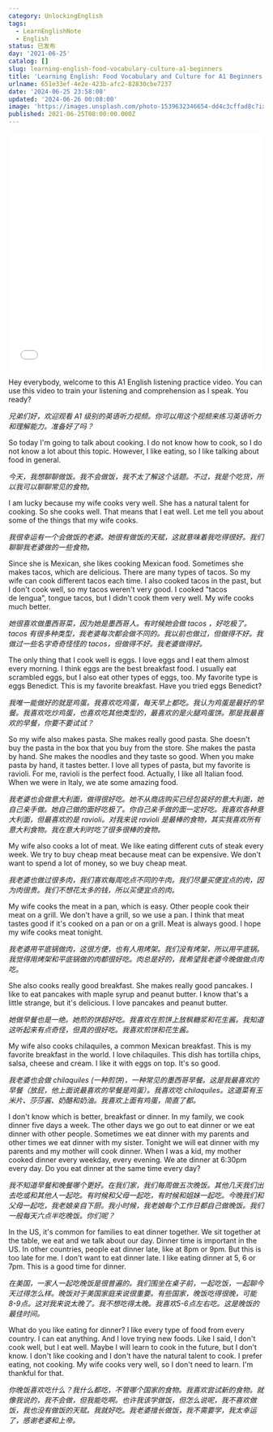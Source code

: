 ```yaml
---
category: UnlockingEnglish
tags:
  - LearnEnglishNote
  - English
status: 已发布
day: '2021-06-25'
catalog: []
slug: learning-english-food-vocabulary-culture-a1-beginners
title: 'Learning English: Food Vocabulary and Culture for A1 Beginners'
urlname: 651e33ef-4e2e-423b-afc2-82830cbe7237
date: '2024-06-25 23:58:00'
updated: '2024-06-26 00:08:00'
image: 'https://images.unsplash.com/photo-1539632346654-dd4c3cffad8c?ixlib=rb-4.0.3&q=85&fm=jpg&crop=entropy&cs=srgb'
published: 2021-06-25T08:00:00.000Z
---
```


<iframe width="100%" height="468" src="//player.bilibili.com/player.html?bvid=BV1Bx421Q7nU&p=2" scrolling="no" border="0" frameborder="no" framespacing="0" allowfullscreen="true"> </iframe>


Hey everybody, welcome to this A1 English listening practice video. You can use this video to train your listening and comprehension as I speak. You ready?


_兄弟们好，欢迎观看 A1 级别的英语听力视频。你可以用这个视频来练习英语听力和理解能力。准备好了吗？_


So today I'm going to talk about cooking. I do not know how to cook, so I do not know a lot about this topic. However, I like eating, so I like talking about food in general.


_今天，我想聊聊做饭。我不会做饭，我不太了解这个话题。不过，我是个吃货，所以我可以聊聊常见的食物。_


I am lucky because my wife cooks very well. She has a natural talent for cooking. So she cooks well. That means that I eat well. Let me tell you about some of the things that my wife cooks.


_我很幸运有一个会做饭的老婆。她很有做饭的天赋，这就意味着我吃得很好。我们聊聊我老婆做的一些食物。_


Since she is Mexican, she likes cooking Mexican food. Sometimes she makes tacos, which are delicious. There are many types of tacos. So my wife can cook different tacos each time. I also cooked tacos in the past, but I don't cook well, so my tacos weren't very good. I cooked "tacos de lengua", tongue tacos, but I didn't cook them very well. My wife cooks much better.


_她很喜欢做墨西哥菜，因为她是墨西哥人。有时候她会做 tacos ，好吃极了。tacos 有很多种类型，我老婆每次都会做不同的。我以前也做过，但做得不好。我做过一些名字奇奇怪怪的 tacos，但做得不好。我老婆做得好。_


The only thing that I cook well is eggs. I love eggs and I eat them almost every morning. I think eggs are the best breakfast food. I usually eat scrambled eggs, but I also eat other types of eggs, too. My favorite type is eggs Benedict. This is my favorite breakfast. Have you tried eggs Benedict?


_我唯一能做好的就是鸡蛋。我喜欢吃鸡蛋，每天早上都吃。我认为鸡蛋是最好的早餐。我喜欢吃炒鸡蛋，也喜欢吃其他类型的，最喜欢的是火腿鸡蛋饼。那是我最喜欢的早餐，你要不要试试？_


So my wife also makes pasta. She makes really good pasta. She doesn't buy the pasta in the box that you buy from the store. She makes the pasta by hand. She makes the noodles and they taste so good. When you make pasta by hand, it tastes better. I love all types of pasta, but my favorite is ravioli. For me, ravioli is the perfect food. Actually, I like all Italian food. When we were in Italy, we ate some amazing food.


_我老婆也会做意大利面，做得很好吃。她不从商店购买已经包装好的意大利面，她自己亲手做。她自己做的面好吃极了。你自己亲手做的面一定好吃。我喜欢各种意大利面，但最喜欢的是 ravioli。对我来说 ravioli 是最棒的食物，其实我喜欢所有意大利食物。我在意大利时吃了很多很棒的食物。_


My wife also cooks a lot of meat. We like eating different cuts of steak every week. We try to buy cheap meat because meat can be expensive. We don't want to spend a lot of money, so we buy cheap meat.


_我老婆也做过很多肉，我们喜欢每周吃点不同的牛肉。我们尽量买便宜点的肉，因为肉很贵。我们不想花太多的钱，所以买便宜点的肉。_


My wife cooks the meat in a pan, which is easy. Other people cook their meat on a grill. We don't have a grill, so we use a pan. I think that meat tastes good if it's cooked on a pan or on a grill. Meat is always good. I hope my wife cooks meat tonight.


_我老婆用平底锅做肉，这很方便，也有人用烤架。我们没有烤架，所以用平底锅。我觉得用烤架和平底锅做的肉都很好吃。肉总是好的，我希望我老婆今晚做做点肉吃。_


She also cooks really good breakfast. She makes really good pancakes. I like to eat pancakes with maple syrup and peanut butter. I know that's a little strange, but it's delicious. I love pancakes and peanut butter.


_她做早餐也是一绝。她煎的饼超好吃。我喜欢在煎饼上放枫糖浆和花生酱。我知道这听起来有点奇怪，但真的很好吃。我喜欢煎饼和花生酱。_


My wife also cooks chilaquiles, a common Mexican breakfast. This is my favorite breakfast in the world. I love chilaquiles. This dish has tortilla chips, salsa, cheese and cream. I like it with eggs on top. It's so good.


_我老婆也会做 chilaquiles (一种煎饼)，一种常见的墨西哥早餐。这是我最喜欢的早餐（放屁，他上面说最喜欢的早餐是鸡蛋）。我喜欢吃 chilaquiles。这道菜有玉米片、莎莎酱、奶酪和奶油。我喜欢上面有鸡蛋，简直了都。_


I don't know which is better, breakfast or dinner. In my family, we cook dinner five days a week. The other days we go out to eat dinner or we eat dinner with other people. Sometimes we eat dinner with my parents and other times we eat dinner with my sister. Tonight we will eat dinner with my parents and my mother will cook dinner. When I was a kid, my mother cooked dinner every weekday, every evening. We ate dinner at 6:30pm every day. Do you eat dinner at the same time every day?


_我不知道早餐和晚餐哪个更好。在我们家，我们每周做五次晚饭。其他几天我们出去吃或和其他人一起吃。有时候和父母一起吃，有时候和姐妹一起吃。今晚我们和父母一起吃，我老娘亲自下厨。我小时候，我老娘每个工作日都自己做晚饭。我们一般每天六点半吃晚饭。你们呢？_


In the US, it's common for families to eat dinner together. We sit together at the table, we eat and we talk about our day. Dinner time is important in the US. In other countries, people eat dinner late, like at 8pm or 9pm. But this is too late for me. I don't want to eat dinner late. I like eating dinner at 5, 6 or 7pm. This is a good time for dinner.


_在美国，一家人一起吃晚饭是很普遍的。我们围坐在桌子前，一起吃饭，一起聊今天过得怎么样。晚饭对于美国家庭来说很重要。有些国家，晚饭吃得很晚，可能8-9点。这对我来说太晚了。我不想吃得太晚。我喜欢5-6点左右吃。这是晚饭的最佳时间。_


What do you like eating for dinner? I like every type of food from every country. I can eat anything. And I love trying new foods. Like I said, I don't cook well, but I eat well. Maybe I will learn to cook in the future, but I don't know. I don't like cooking and I don't have the natural talent to cook. I prefer eating, not cooking. My wife cooks very well, so I don't need to learn. I'm thankful for that.


_你晚饭喜欢吃什么？我什么都吃，不管哪个国家的食物。我喜欢尝试新的食物。就像我说的，我不会做，但我能吃啊。也许我该学做饭，但怎么说呢，我不喜欢做饭，我也没有做饭的天赋。我就好吃。我老婆擅长做饭，我不需要学，我太幸运了，感谢老婆和上帝。_

